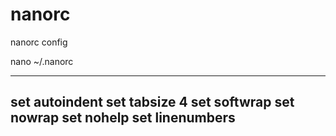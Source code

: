 # nanorc
nanorc config 

nano ~/.nanorc

---------------------------------------------------------------------------
set autoindent
set tabsize 4
set softwrap
set nowrap
set nohelp
set linenumbers
--------------------------------------------------------------------------
